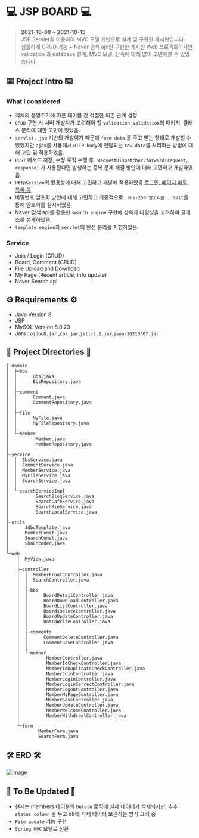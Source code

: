 # 💻 JSP BOARD 💻

> **2021-10-09 ~ 2021-10-15**   
> JSP Servlet을 이용하여 MVC 모델 기반으로 설계 및 구현한 게시판입니다.    
> 심플하게 CRUD 기능 + Naver 검색 api만 구현한 게시판 Web 프로젝트이지만  
> validation 과 database 설계, MVC 모델, 상속에 대해 많이 고민해볼 수 있었습니다. 

## ⌨️ Project Intro ⌨️
### What I considered
* 객체의 생명주기에 따른 테이블 간 적절한 의존 관계 설정
* ``` CRUD ``` 구현 시 서버 개발자가 고려해야 할 ``` validation ``` ,``` validation ```의 패키지, 클래스 분리에 대한 고민이 있었음.
*  ``` servlet, jsp ``` 기반의 개발이기 때문에 ``` form data ``` 를 주고 받는 형태로 개발할 수 있었지만 ``` ajax ```를 사용해서 ``` HTTP body ```에 전달되는 ``` raw data ```를 처리하는 방법에 대해 고민 및 적용하였음. 
*  ``` POST ``` 메서드 저장, 수정 로직 수행 후 ``` RequestDispatcher.forward(request, response)``` 가 사용된다면 발생하는 중복 문제 해결 방안에 대해 고민하고 개발하였음.  
*  ``` HttpSession ```의 활용성에 대해 고민하고 개발에 적용하였음 <u>로그인, 페이지 매핑, 목록 등</u>
*  비밀번호 암호화 방안에 대해 고민하고 최종적으로 ``` Sha-256 알고리즘 , Salt```를 통해 암호화를 실시하였음.
*  Naver 검색 api를 활용한 ``` search engine ``` 구현에 상속과 다형성을 고려하여 클래스를 설계하였음.
*  ``` template engine ```과 ``` servlet ```의 완전 분리를 지향하였음.

### Service
* Join / Login (CRUD)
* Board, Comment (CRUD)
* File Upload and Download
* My Page (Recent article, Info update)
* Naver Search api

## ⚙️ Requirements ⚙️
* Java Version 8
* JSP
* MySQL Version 8.0.23
* Jars : ``` ojdbc8.jar ``` ,``` cos.jar ```,``` jstl-1.2.jar ```,``` json-20210307.jar ```

## 📁 Project Directories 📁
```
├─domain
│  ├─bbs
│  │      Bbs.java
│  │      BbsRepository.java
│  │
│  ├─comment
│  │      Comment.java
│  │      CommentRepository.java
│  │
│  ├─file
│  │      MyFile.java
│  │      MyFileRepository.java
│  │
│  └─member
│          Member.java
│          MemberRepository.java
│
├─service
│  │  BbsService.java
│  │  CommentService.java
│  │  MemberService.java
│  │  MyFileService.java
│  │  SearchService.java
│  │
│  └─searchServiceImpl
│          SearchBlogService.java
│          SearchCafeService.java
│          SearchKinService.java
│          SearchLocalService.java
│
├─utils
│      JdbcTemplate.java
│      MemberConst.java
│      SearchConst.java
│      ShaEncoder.java
│
└─web
    │  MyView.java
    │
    ├─controller
    │  │  MemberFrontController.java
    │  │  SearchController.java
    │  │
    │  ├─bbs
    │  │      BoardDetailController.java
    │  │      BoardDownloadController.java
    │  │      BoardListController.java
    │  │      BoardsDeleteController.java
    │  │      BoardUpdateController.java
    │  │      BoardWriteController.java
    │  │
    │  ├─comments
    │  │      CommentDeleteController.java
    │  │      CommentSaveController.java
    │  │
    │  └─member
    │          MemberController.java
    │          MemberIdCheckController.java
    │          MemberIdDuplicateCheckController.java
    │          MemberJoinController.java
    │          MemberLoginController.java
    │          MemberLoginCorrectController.java
    │          MemberLogoutController.java
    │          MemberMyPageController.java
    │          MemberSaveController.java
    │          MemberUpdateController.java
    │          MemberWelcomeController.java
    │          MemberWithdrawlController.java
    │
    └─form
            MemberForm.java
            SearchForm.java
```

## 🛠 ERD 🛠
![image](https://user-images.githubusercontent.com/87312401/137275727-d868b3ff-9293-4125-a9c5-4c87ee407ea7.png)

## 📖 To Be Updated 📖
* 현재는 members 테이블의 ``` Delete ``` 로직에 실제 데이터가 삭제되지만, 추후 ``` status column``` 을 두고 db에 삭제 데이터 보관하는 방식 고려 중
* ``` File update ``` 기능 구현 
* ``` Spring MVC ``` 모델로 전환
